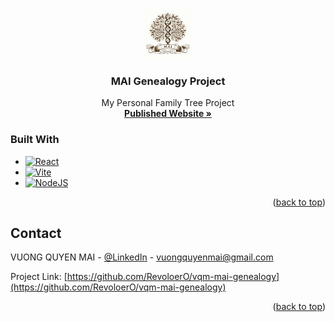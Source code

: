 <a id="readme-top"></a>
<!-- PROJECT LOGO -->
<br />
<div align="center">
  <a href="https://revoloero.github.io/vqm-mai-genealogy/">
    <img src="src\assets\mai-genealogy-icon.jpeg" alt="Logo" width="80" height="80">
  </a>
  <h3 align="center">MAI Genealogy Project</h3>
  <p align="center">
    My Personal Family Tree Project
    <br />
    <a href="https://revoloero.github.io/vqm-mai-genealogy/"><strong>Published Website »</strong></a>
    <br />
  </p>
</div>

### Built With

* [![React][React.js]][React-url]
* [![Vite][Vite.js]][Vite-url]
* [![NodeJS][Node.js]][Node-url]
  
<p align="right">(<a href="#readme-top">back to top</a>)</p>

## Contact

VUONG QUYEN MAI - [@LinkedIn](linkedin.com/in/vuong-quyen-mai/) - vuongquyenmai@gmail.com

Project Link: [https://github.com/RevoloerO/vqm-mai-genealogy](https://github.com/RevoloerO/vqm-mai-genealogy)

<p align="right">(<a href="#readme-top">back to top</a>)</p>

<!-- MARKDOWN LINKS & IMAGES -->
[React.js]: https://img.shields.io/badge/React-20232A?style=for-the-badge&logo=react&logoColor=61DAFB
[React-url]: https://reactjs.org/
[Vite.js]: https://img.shields.io/badge/Vite-B73BFE?style=for-the-badge&logo=vite&logoColor=FFD62E 
[Vite-url]: https://vite.dev/
[Node.js]: https://img.shields.io/badge/Node%20js-339933?style=for-the-badge&logo=nodedotjs&logoColor=white
[Node-url]: https://nodejs.org/en
